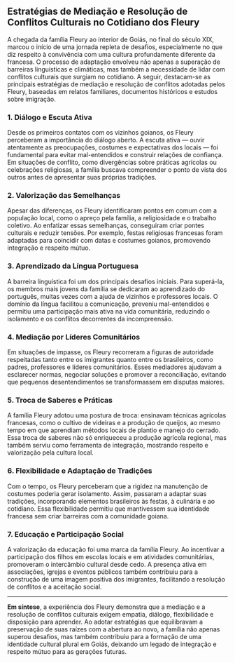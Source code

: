 ## Estratégias de Mediação e Resolução de Conflitos Culturais no Cotidiano dos Fleury

A chegada da família Fleury ao interior de Goiás, no final do século XIX, marcou o início de uma jornada repleta de desafios, especialmente no que diz respeito à convivência com uma cultura profundamente diferente da francesa. O processo de adaptação envolveu não apenas a superação de barreiras linguísticas e climáticas, mas também a necessidade de lidar com conflitos culturais que surgiam no cotidiano. A seguir, destacam-se as principais estratégias de mediação e resolução de conflitos adotadas pelos Fleury, baseadas em relatos familiares, documentos históricos e estudos sobre imigração.

### 1. **Diálogo e Escuta Ativa**

Desde os primeiros contatos com os vizinhos goianos, os Fleury perceberam a importância do diálogo aberto. A escuta ativa — ouvir atentamente as preocupações, costumes e expectativas dos locais — foi fundamental para evitar mal-entendidos e construir relações de confiança. Em situações de conflito, como divergências sobre práticas agrícolas ou celebrações religiosas, a família buscava compreender o ponto de vista dos outros antes de apresentar suas próprias tradições.

### 2. **Valorização das Semelhanças**

Apesar das diferenças, os Fleury identificaram pontos em comum com a população local, como o apreço pela família, a religiosidade e o trabalho coletivo. Ao enfatizar essas semelhanças, conseguiram criar pontes culturais e reduzir tensões. Por exemplo, festas religiosas francesas foram adaptadas para coincidir com datas e costumes goianos, promovendo integração e respeito mútuo.

### 3. **Aprendizado da Língua Portuguesa**

A barreira linguística foi um dos principais desafios iniciais. Para superá-la, os membros mais jovens da família se dedicaram ao aprendizado do português, muitas vezes com a ajuda de vizinhos e professores locais. O domínio da língua facilitou a comunicação, preveniu mal-entendidos e permitiu uma participação mais ativa na vida comunitária, reduzindo o isolamento e os conflitos decorrentes da incompreensão.

### 4. **Mediação por Líderes Comunitários**

Em situações de impasse, os Fleury recorreram a figuras de autoridade respeitadas tanto entre os imigrantes quanto entre os brasileiros, como padres, professores e líderes comunitários. Esses mediadores ajudavam a esclarecer normas, negociar soluções e promover a reconciliação, evitando que pequenos desentendimentos se transformassem em disputas maiores.

### 5. **Troca de Saberes e Práticas**

A família Fleury adotou uma postura de troca: ensinavam técnicas agrícolas francesas, como o cultivo de videiras e a produção de queijos, ao mesmo tempo em que aprendiam métodos locais de plantio e manejo do cerrado. Essa troca de saberes não só enriqueceu a produção agrícola regional, mas também serviu como ferramenta de integração, mostrando respeito e valorização pela cultura local.

### 6. **Flexibilidade e Adaptação de Tradições**

Com o tempo, os Fleury perceberam que a rigidez na manutenção de costumes poderia gerar isolamento. Assim, passaram a adaptar suas tradições, incorporando elementos brasileiros às festas, à culinária e ao cotidiano. Essa flexibilidade permitiu que mantivessem sua identidade francesa sem criar barreiras com a comunidade goiana.

### 7. **Educação e Participação Social**

A valorização da educação foi uma marca da família Fleury. Ao incentivar a participação dos filhos em escolas locais e em atividades comunitárias, promoveram o intercâmbio cultural desde cedo. A presença ativa em associações, igrejas e eventos públicos também contribuiu para a construção de uma imagem positiva dos imigrantes, facilitando a resolução de conflitos e a aceitação social.

---

**Em síntese**, a experiência dos Fleury demonstra que a mediação e a resolução de conflitos culturais exigem empatia, diálogo, flexibilidade e disposição para aprender. Ao adotar estratégias que equilibravam a preservação de suas raízes com a abertura ao novo, a família não apenas superou desafios, mas também contribuiu para a formação de uma identidade cultural plural em Goiás, deixando um legado de integração e respeito mútuo para as gerações futuras.
